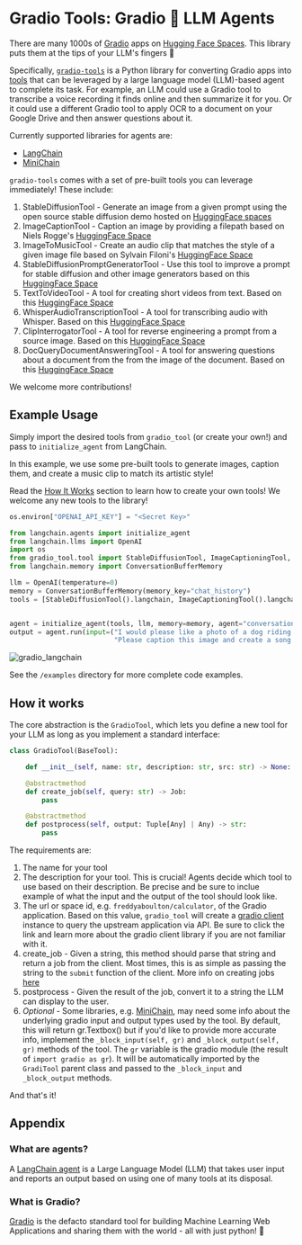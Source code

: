 # Gradio Tools: Gradio 🤝 LLM Agents

There are many 1000s of [Gradio](https://github.com/gradio-app/gradio) apps on [Hugging Face Spaces](https://huggingface.co/spaces). This library puts them at the tips of your LLM's fingers 🦾

Specifically, [`gradio-tools`](https://pypi.org/project/gradio-tools/) is a Python library for converting Gradio apps into [tools](https://python.langchain.com/en/latest/modules/agents/tools.html) that can be leveraged by a large language model (LLM)-based agent to complete its task. For example, an LLM could use a Gradio tool to transcribe a voice recording it finds online and then summarize it for you. Or it could use a different Gradio tool to apply OCR to a document on your Google Drive and then answer questions about it.

Currently supported libraries for agents are:
- [LangChain](https://docs.langchain.com/docs/components/agents/agent)
- [MiniChain](https://github.com/srush/MiniChain/tree/main)

`gradio-tools` comes with a set of pre-built tools you can leverage immediately! These include:

1. StableDiffusionTool - Generate an image from a given prompt using the open source stable diffusion demo hosted on [HuggingFace spaces](https://huggingface.co/spaces/stabilityai/stable-diffusion)
2. ImageCaptionTool - Caption an image by providing a filepath based on Niels Rogge's [HuggingFace Space](https://huggingface.co/spaces/nielsr/comparing-captioning-models)
3. ImageToMusicTool - Create an audio clip that matches the style of a given image file based on Sylvain Filoni's [HuggingFace Space](https://huggingface.co/spaces/fffiloni/img-to-music)
4. StableDiffusionPromptGeneratorTool - Use this tool to improve a prompt for stable diffusion and other image generators based on this [HuggingFace Space](https://huggingface.co/spaces/microsoft/Promptist)
5. TextToVideoTool - A tool for creating short videos from text. Based on this [HuggingFace Space](https://huggingface.co/spaces/damo-vilab/modelscope-text-to-video-synthesis)
6. WhisperAudioTranscriptionTool - A tool for transcribing audio with Whisper. Based on this [HuggingFace Space](https://huggingface.co/spaces/abidlabs/whisper)
7. ClipInterrogatorTool - A tool for reverse engineering a prompt from a source image. Based on this [HuggingFace Space](https://huggingface.co/spaces/pharma/CLIP-Interrogator)
8. DocQueryDocumentAnsweringTool - A tool for answering questions about a document from the from the image of the document. Based on this [HuggingFace Space](https://huggingface.co/spaces/abidlabs/docquery)

We welcome more contributions!

## Example Usage

Simply import the desired tools from `gradio_tool` (or create your own!) and pass to `initialize_agent` from LangChain.

In this example, we use some pre-built tools to generate images, caption them, and create a music clip to match its artistic style!

Read the [How It Works](#how-it-works) section to learn how to create your own tools! We welcome any new tools to the library!

```python
os.environ["OPENAI_API_KEY"] = "<Secret Key>"

from langchain.agents import initialize_agent
from langchain.llms import OpenAI
import os
from gradio_tool.tool import StableDiffusionTool, ImageCaptioningTool, ImageToMusicTool
from langchain.memory import ConversationBufferMemory

llm = OpenAI(temperature=0)
memory = ConversationBufferMemory(memory_key="chat_history")
tools = [StableDiffusionTool().langchain, ImageCaptioningTool().langchain, ImageToMusicTool().langchain]


agent = initialize_agent(tools, llm, memory=memory, agent="conversational-react-description", verbose=True)
output = agent.run(input=("I would please like a photo of a dog riding a skateboard. "
                          "Please caption this image and create a song for it."))
```

![gradio_langchain](https://user-images.githubusercontent.com/41651716/231012932-ce989347-db21-41be-8971-ab278d689b2d.gif)

See the `/examples` directory for more complete code examples. 

## How it works

The core abstraction is the `GradioTool`, which lets you define a new tool for your LLM as long as you implement a standard interface:

```python
class GradioTool(BaseTool):

    def __init__(self, name: str, description: str, src: str) -> None:

    @abstractmethod
    def create_job(self, query: str) -> Job:
        pass

    @abstractmethod
    def postprocess(self, output: Tuple[Any] | Any) -> str:
        pass
```

The requirements are:
1. The name for your tool
2. The description for your tool. This is crucial! Agents decide which tool to use based on their description. Be precise and be sure to inclue example of what the input and the output of the tool should look like.
3. The url or space id, e.g. `freddyaboulton/calculator`, of the Gradio application. Based on this value, `gradio_tool` will create a [gradio client](https://github.com/gradio-app/gradio/blob/main/client/python/README.md) instance to query the upstream application via API. Be sure to click the link and learn more about the gradio client library if you are not familiar with it.
4. create_job - Given a string, this method should parse that string and return a job from the client. Most times, this is as simple as passing the string to the `submit` function of the client. More info on creating jobs [here](https://github.com/gradio-app/gradio/blob/main/client/python/README.md#making-a-prediction)
5. postprocess - Given the result of the job, convert it to a string the LLM can display to the user.
6. *Optional* - Some libraries, e.g. [MiniChain](https://github.com/srush/MiniChain/tree/main), may need some info about the underlying gradio input and output types used by the tool. By default, this will return gr.Textbox() but 
if you'd like to provide more accurate info, implement the `_block_input(self, gr)` and `_block_output(self, gr)` methods of the tool. The `gr` variable is the gradio module (the result of `import gradio as gr`). It will be
automatically imported by the `GradiTool` parent class and passed to the `_block_input` and `_block_output` methods.

And that's it!



## Appendix

### What are agents?

A [LangChain agent](https://docs.langchain.com/docs/components/agents/agent) is a Large Language Model (LLM) that takes user input and reports an output based on using one of many tools at its disposal.

### What is Gradio?
[Gradio](https://github.com/gradio-app/gradio) is the defacto standard tool for building Machine Learning Web Applications and sharing them with the world - all with just python! 🐍

